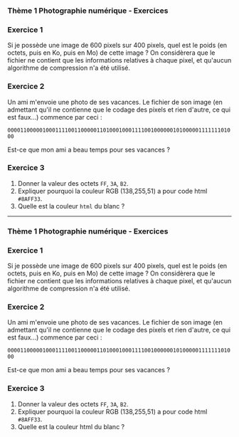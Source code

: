 ### Thème 1 Photographie numérique - Exercices

### Exercice 1
    
Si je possède une image de 600 pixels sur 400 pixels, quel est le poids (en octets, puis en Ko, puis en Mo) de cette image ? On considèrera que le fichier ne contient que les informations relatives à chaque pixel, et qu'aucun algorithme de compression n'a été utilisé.

### Exercice 2
    
Un ami m'envoie une photo de ses vacances. Le fichier de son image (en admettant qu'il ne contienne que le codage des pixels et rien d'autre, ce qui est faux...) commence par ceci :

```000011000001000111100110000011010001000111100100000010100000111111101000```

Est-ce que mon ami a beau temps pour ses vacances ?


### Exercice 3
        
1. Donner la valeur des octets `FF`, `3A`, `B2`.
2. Expliquer pourquoi la couleur RGB (138,255,51) a pour code html `#8AFF33`.
3. Quelle est la couleur `html` du blanc ?

-----------

### Thème 1 Photographie numérique - Exercices

### Exercice 1
    
Si je possède une image de 600 pixels sur 400 pixels, quel est le poids (en octets, puis en Ko, puis en Mo) de cette image ? On considèrera que le fichier ne contient que les informations relatives à chaque pixel, et qu'aucun algorithme de compression n'a été utilisé.

### Exercice 2
    
Un ami m'envoie une photo de ses vacances. Le fichier de son image (en admettant qu'il ne contienne que le codage des pixels et rien d'autre, ce qui est faux...) commence par ceci :

```000011000001000111100110000011010001000111100100000010100000111111101000```

Est-ce que mon ami a beau temps pour ses vacances ?


### Exercice 3
        
1. Donner la valeur des octets `FF`, `3A`, `B2`.
2. Expliquer pourquoi la couleur RGB (138,255,51) a pour code html `#8AFF33`.
3. Quelle est la couleur html du blanc ?
